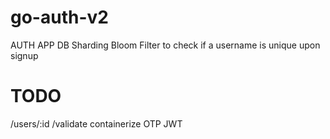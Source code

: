 # go-auth-v2
AUTH APP 
DB Sharding 
Bloom Filter to check if a username is unique upon signup 


# TODO 
/users/:id 
/validate
containerize
OTP
JWT 
